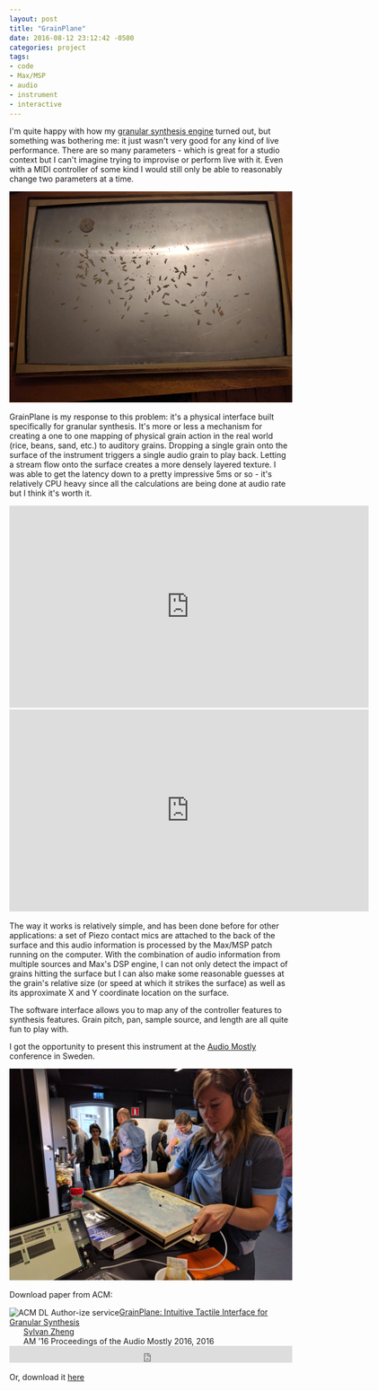 ```yaml
---
layout: post
title: "GrainPlane"
date: 2016-08-12 23:12:42 -0500
categories: project
tags:
- code
- Max/MSP
- audio
- instrument
- interactive
---
```


I'm quite happy with how my [granular synthesis engine](/project/2016/01/01/granular4.html) turned out, but something was bothering me: it just wasn't very good for any kind of live performance. There are so many parameters - which is great for a studio context but I can't imagine trying to improvise or perform live with it. Even with a MIDI controller of some kind I would still only be able to reasonably change two parameters at a time.

  <p><img src='/images/grainplane.jpg'></p>

GrainPlane is my response to this problem: it's a physical interface built specifically for granular synthesis. It's more or less a mechanism for creating a one to one mapping of physical grain action in the real world (rice, beans, sand, etc.) to auditory grains. Dropping a single grain onto the surface of the instrument triggers a single audio grain to play back. Letting a stream flow onto the surface creates a more densely layered texture. I was able to get the latency down to a pretty impressive 5ms or so - it's relatively CPU heavy since all the calculations are being done at audio rate but I think it's worth it. 

<iframe src="https://player.vimeo.com/video/198137599" width="640" height="360" frameborder="0" webkitallowfullscreen mozallowfullscreen allowfullscreen></iframe>

<iframe src="https://player.vimeo.com/video/198137561" width="640" height="360" frameborder="0" webkitallowfullscreen mozallowfullscreen allowfullscreen></iframe>

The way it works is relatively simple, and has been done before for other applications: a set of Piezo contact mics are attached to the back of the surface and this audio information is processed by the Max/MSP patch running on the computer. With the combination of audio information from multiple sources and Max's DSP engine, I can not only detect the impact of grains hitting the surface but I can also make some reasonable guesses at the grain's relative size (or speed at which it strikes the surface) as well as its approximate X and Y coordinate location on the surface.

The software interface allows you to map any of the controller features to synthesis features. Grain pitch, pan, sample source, and length are all quite fun to play with.

I got the opportunity to present this instrument at the [Audio Mostly](http://audiomostly.com/) conference in Sweden.

<p><img src='/images/audiomostly.jpg'></p>

Download paper from ACM:
<div class="acmdlitem" id="item2986419"><img src="http://dl.acm.org/images/oa.gif" width="25" height="25" border="0" alt="ACM DL Author-ize service" style="vertical-align:middle"/><a href="http://dl.acm.org/authorize?N27128" title="GrainPlane: Intuitive Tactile Interface for Granular Synthesis">GrainPlane: Intuitive Tactile Interface for Granular Synthesis</a><div style="margin-left:25px"><a href="http://dl.acm.org/author_page.cfm?id=99659085726" >Sylvan Zheng</a><br />AM '16 Proceedings of the Audio Mostly 2016, 2016</div></div>
<div class="acmdlstat" id ="stats2986419"><iframe src="http://dl.acm.org/authorizestats?N27128" width="100%" height="30" scrolling="no" frameborder="0">frames are not supported</iframe></div>

Or, download it [here](/docs/grainplane.pdf)
